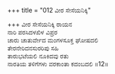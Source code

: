 +++
title = "012 ವೀರ ಸೇಸೆಯನಿಕ್ಕಿ"

+++
ವೀರ ಸೇಸೆಯನಿಕ್ಕಿ ರಾಯನ  
ನಾರಿ ಪರಸಿದಳಖಿಳ ವಿಪ್ರರ  
ಚಾರು ಚಾತುರ್ವೇದ ಮಂಗಳಸೂಕ್ತ ಘೋಷದಲಿ  
ತೇರನೇರಿದನಸುರರಿಪು ಸಹಿ  
ತಾರುಭಟೆಯಲಿ ನೂಕಿದವು ರತು  
ನಾರತಿಯ ತಳಿಗೆಗಳು ವರಕಾಂತಾ ಕದಂಬದಲಿ       ॥12॥
